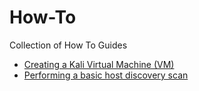 # How-To
Collection of How To Guides

- [Creating a Kali Virtual Machine (VM)](Create-Kali-VM.md)
- [Performing a basic host discovery scan](Basic-Host-Discovery.md)

